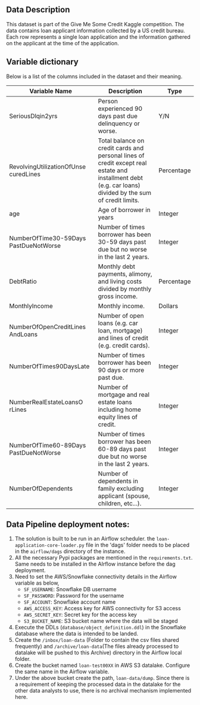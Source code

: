 ## Data Description

This dataset is part of the Give Me Some Credit Kaggle competition. The data contains loan applicant information collected by a US credit bureau. Each row represents a single loan application and the information gathered on the applicant at the time of the application.

## Variable dictionary
Below is a list of the columns included in the dataset and their meaning.

| Variable Name | Description | Type |
|---------------|-------------|------|
|SeriousDlqin2yrs|Person experienced 90 days past due delinquency or worse.|Y/N|
|RevolvingUtilizationOfUnse curedLines|Total balance on credit cards and personal lines of credit except real estate and installment debt (e.g. car loans) divided by the sum of credit limits.|Percentage|
|age|Age of borrower in years|Integer|
|NumberOfTime30-59Days PastDueNotWorse|Number of times borrower has been 30-59 days past due but no worse in the last 2 years.|Integer|
|DebtRatio|Monthly debt payments, alimony, and living costs divided by monthly gross income.|Percentage|
|MonthlyIncome|Monthly income.|Dollars|
|NumberOfOpenCreditLines AndLoans|Number of open loans (e.g. car loan, mortgage) and lines of credit (e.g. credit cards).|Integer|
|NumberOfTimes90DaysLate|Number of times borrower has been 90 days or more past due.|Integer|
|NumberRealEstateLoansO rLines|Number of mortgage and real estate loans including home equity lines of credit.|Integer|
|NumberOfTime60-89Days PastDueNotWorse|Number of times borrower has been 60-89 days past due but no worse in the last 2 years.|Integer|
|NumberOfDependents|Number of dependents in family excluding applicant (spouse, children, etc...).|Integer|

## Data Pipeline deployment notes:
1. The solution is built to be run in an Airflow scheduler. the `loan-application-core-loader.py` file in the 'dags' folder needs to be placed in the `airflow/dags` directory of the instance.
2. All the necessary Pypi packages are mentioned in the `requirements.txt`. Same needs to be installed in the AIrflow instance before the dag deployment.
3. Need to set the AWS/Snowflake connectivity details in the Airflow variable as below,
   - `SF_USERNAME`: Snowflake DB username
   - `SF_PASSWORD`: Password for the username
   - `SF_ACCOUNT`: Snowflake account name
   - `AWS_ACCESS_KEY`: Access key for AWS connectivity for S3 access
   - `AWS_SECRET_KEY`: Secret key for the access key
   - `S3_BUCKET_NAME`: S3 bucket name where the data will be staged
4. Execute the DDLs (`database/object_definition.ddl`) in the Snowflake database where the data is intended to be landed.
5. Create the `/inbox/loan-data` (Folder to contain the csv files shared frequently) and `/archive/loan-data`(The files already processed to datalake will be pushed to this Archive) directory in the Airflow local folder.
6. Create the bucket named `loan-test00XX` in AWS S3 datalake. Configure the same name in the Airflow variable. 
7. Under the above bucket create the path, `loan-data/dump`. Since there is a requirement of keeping the processed data in the datalake for the other data analysts to use, there is no archival mechanism implemented here.
